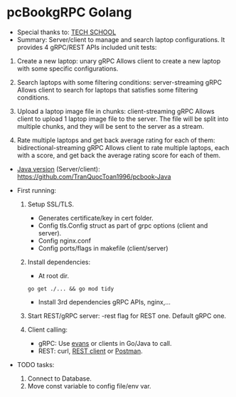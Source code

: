 # pcBookgRPC Golang
- Special thanks to: [TECH SCHOOL](https://www.youtube.com/@TECHSCHOOLGURU)
- Summary: Server/client to manage and search laptop configurations. It provides 4 gRPC/REST APIs included unit tests:

1. Create a new laptop: unary gRPC
    Allows client to create a new laptop with some specific configurations.

2. Search laptops with some filtering conditions: server-streaming gRPC
    Allows client to search for laptops that satisfies some filtering conditions.

3. Upload a laptop image file in chunks: client-streaming gRPC
   Allows client to upload 1 laptop image file to the server. The file will be split into multiple chunks, and they will be sent to the server as a stream.

4. Rate multiple laptops and get back average rating for each of them: bidirectional-streaming gRPC
    Allows client to rate multiple laptops, each with a score, and get back the average rating score for each of them.

- [Java version](https://github.com/TranQuocToan1996/pcbook-Java) (Server/client): https://github.com/TranQuocToan1996/pcbook-Java

- First running:
    1. Setup SSL/TLS. 
        + Generates certificate/key in cert folder.
        + Config tls.Config struct as part of grpc options (client and server).
        + Config nginx.conf
        + Config ports/flags in makefile (client/server)

    2. Install dependencies: 
        + At root dir.
        ```
        go get ./... && go mod tidy
        ```
        + Install 3rd dependencies gRPC APIs, nginx,...

    3. Start REST/gRPC server: -rest flag for REST one. Default gRPC one.

    4. Client calling:
        + gRPC: Use [evans](https://github.com/ktr0731/evans) or clients in Go/Java to call.
        + REST: curl, [REST client](https://marketplace.visualstudio.com/items?itemName=humao.rest-client) or [Postman](https://www.postman.com/).

- TODO tasks:
    1. Connect to Database.
    2. Move const variable to config file/env var.